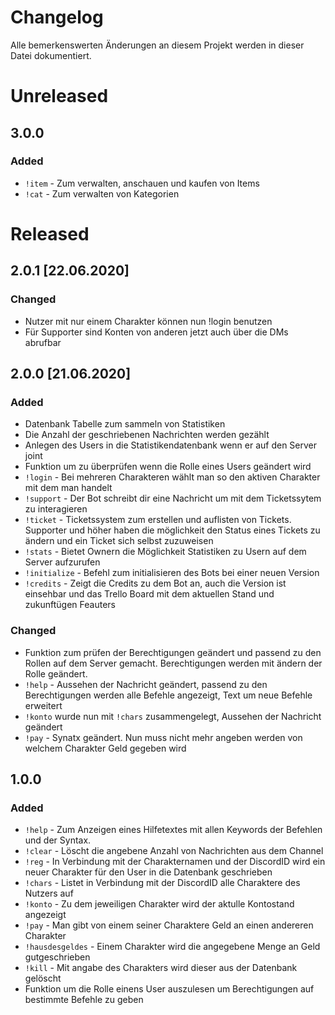 # Changelog

Alle bemerkenswerten Änderungen an diesem Projekt werden in dieser Datei dokumentiert.

# Unreleased

## 3.0.0

### Added

- `!item` - Zum verwalten, anschauen und kaufen von Items
- `!cat` - Zum verwalten von Kategorien



# Released

## 2.0.1 [22.06.2020]

### Changed
- Nutzer mit nur einem Charakter können nun !login benutzen
- Für Supporter sind Konten von anderen jetzt auch über die DMs abrufbar

## 2.0.0 [21.06.2020]

### Added
- Datenbank Tabelle zum sammeln von Statistiken
- Die Anzahl der geschriebenen Nachrichten werden gezählt
- Anlegen des Users in die Statistikendatenbank wenn er auf den Server joint
- Funktion um zu überprüfen wenn die Rolle eines Users geändert wird
- `!login` - Bei mehreren Charakteren wählt man so den aktiven Charakter mit dem man handelt
- `!support` - Der Bot schreibt dir eine Nachricht um mit dem Ticketssytem zu interagieren
- `!ticket` - Ticketssystem zum erstellen und auflisten von Tickets. Supporter und höher haben die möglichkeit den Status eines Tickets zu ändern und ein Ticket sich selbst zuzuweisen
- `!stats` - Bietet Ownern die Möglichkeit Statistiken zu Usern auf dem Server aufzurufen
- `!initialize` - Befehl zum initialisieren des Bots bei einer neuen Version
- `!credits` - Zeigt die Credits zu dem Bot an, auch die Version ist einsehbar und das Trello Board mit dem aktuellen Stand und zukunftügen Feauters

### Changed
- Funktion zum prüfen der Berechtigungen geändert und passend zu den Rollen auf dem Server gemacht. Berechtigungen werden mit ändern der Rolle geändert.
- `!help` - Aussehen der Nachricht geändert, passend zu den Berechtigungen werden alle Befehle angezeigt, Text um neue Befehle erweitert
- `!konto` wurde nun mit `!chars` zusammengelegt, Aussehen der Nachricht geändert
- `!pay` - Synatx geändert. Nun muss nicht mehr angeben werden von welchem Charakter Geld gegeben wird

## 1.0.0

### Added
- `!help` - Zum Anzeigen eines Hilfetextes mit allen Keywords der Befehlen und der Syntax.
- `!clear` - Löscht die angebene Anzahl von Nachrichten aus dem Channel
- `!reg` - In Verbindung mit der Charakternamen und der DiscordID wird ein neuer Charakter für den User in die Datenbank geschrieben
- `!chars` - Listet in Verbindung mit der DiscordID alle Charaktere des Nutzers auf
- `!konto` - Zu dem jeweiligen Charakter wird der aktulle Kontostand angezeigt
- `!pay` - Man gibt von einem seiner Charaktere Geld an einen andereren Charakter
- `!hausdesgeldes` - Einem Charakter wird die angegebene Menge an Geld gutgeschrieben
- `!kill` - Mit angabe des Charakters wird dieser aus der Datenbank gelöscht
- Funktion um die Rolle einens User auszulesen um Berechtigungen auf bestimmte Befehle zu geben
